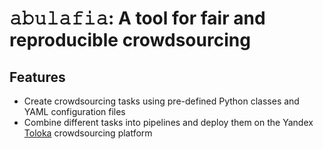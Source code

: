 # 𝚊𝚋𝚞𝚕𝚊𝚏𝚒𝚊: A tool for fair and reproducible crowdsourcing

## Features

- Create crowdsourcing tasks using pre-defined Python classes and YAML configuration files
- Combine different tasks into pipelines and deploy them on the Yandex [Toloka](https://toloka.ai) crowdsourcing platform
